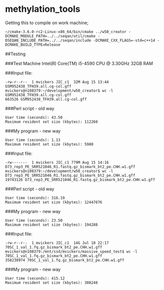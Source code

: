 # methylation_tools

Getting this to compile on work machine;

```
~/cmake-3.6.0-rc2-Linux-x86_64/bin/cmake ../w50_creator -DCMAKE_MODULE_PATH=../../seqan/util/cmake -DSEQAN_INCLUDE_PATH=../../seqan/include -DCMAKE_CXX_FLAGS=-std=c++14 -DCMAKE_BUILD_TYPE=Release
```

##Testing

###Test Machine
Intel(R) Core(TM) i5-4590 CPU @ 3.30GHz
32GB RAM


###Input file:
```
-rw-r--r--  1 mvickers JIC_c1  32M Aug 15 13:44 GSM952438_TFH39.all.cg-col.gff
mvickers@n108379:~/development/w50_creator$ wc -l GSM952438_TFH39.all.cg-col.gff
663526 GSM952438_TFH39.all.cg-col.gff
```

###Perl script - old way
```
User time (seconds): 43.50
Maximum resident set size (kbytes): 112268
```

###My program - new way
```
User time (seconds): 1.13
Maximum resident set size (kbytes): 5980
```

###Input file:
```
-rw-------  1 mvickers JIC_c1 779M Aug 15 14:16 D73_rep3_PE_SRR521046_R1.fastq.gz_bismark_bt2_pe.CHH.w1.gff
mvickers@n108379:~/development/w50_creator$ wc -l D73_rep3_PE_SRR521046_R1.fastq.gz_bismark_bt2_pe.CHH.w1.gff
19743126 D73_rep3_PE_SRR521046_R1.fastq.gz_bismark_bt2_pe.CHH.w1.gff
```

###Perl script - old way
```
User time (seconds): 316.19
Maximum resident set size (kbytes): 12447076
```

###My program - new way
```
User time (seconds): 23.50
Maximum resident set size (kbytes): 194288
```

###Input file:
```
-rw-r--r--  1 mvickers JIC_c1  14G Jul 10 22:17 70SC_1_val_1.fq.gz_bismark_bt2_pe.CHH.w1.gff
mvickers@n108379:/mnt/ssd/mvickers/massive_speed_test$ wc -l 70SC_1_val_1.fq.gz_bismark_bt2_pe.CHH.w1.gff
358238974 70SC_1_val_1.fq.gz_bismark_bt2_pe.CHH.w1.gff
```

###My program - new way
```
User time (seconds): 415.12
Maximum resident set size (kbytes): 308248
```
